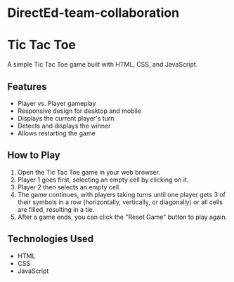 # DirectEd-team-collaboration


# Tic Tac Toe

A simple Tic Tac Toe game built with HTML, CSS, and JavaScript.


## Features

- Player vs. Player gameplay
- Responsive design for desktop and mobile
- Displays the current player's turn
- Detects and displays the winner
- Allows restarting the game

## How to Play

1. Open the Tic Tac Toe game in your web browser.
2. Player 1 goes first, selecting an empty cell by clicking on it.
3. Player 2 then selects an empty cell.
4. The game continues, with players taking turns until one player gets 3 of their symbols in a row (horizontally, vertically, or diagonally) or all cells are filled, resulting in a tie.
5. After a game ends, you can click the "Reset Game" button to play again.

## Technologies Used

- HTML
- CSS
- JavaScript
